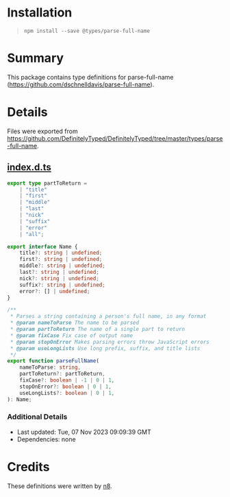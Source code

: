# Installation
> `npm install --save @types/parse-full-name`

# Summary
This package contains type definitions for parse-full-name (https://github.com/dschnelldavis/parse-full-name).

# Details
Files were exported from https://github.com/DefinitelyTyped/DefinitelyTyped/tree/master/types/parse-full-name.
## [index.d.ts](https://github.com/DefinitelyTyped/DefinitelyTyped/tree/master/types/parse-full-name/index.d.ts)
````ts
export type partToReturn =
    | "title"
    | "first"
    | "middle"
    | "last"
    | "nick"
    | "suffix"
    | "error"
    | "all";

export interface Name {
    title?: string | undefined;
    first?: string | undefined;
    middle?: string | undefined;
    last?: string | undefined;
    nick?: string | undefined;
    suffix?: string | undefined;
    error?: [] | undefined;
}

/**
 * Parses a string containing a person's full name, in any format
 * @param nameToParse The name to be parsed
 * @param partToReturn The name of a single part to return
 * @param fixCase Fix case of output name
 * @param stopOnError Makes parsing errors throw JavaScript errors
 * @param useLongLists Use long prefix, suffix, and title lists
 */
export function parseFullName(
    nameToParse: string,
    partToReturn?: partToReturn,
    fixCase?: boolean | -1 | 0 | 1,
    stopOnError?: boolean | 0 | 1,
    useLongLists?: boolean | 0 | 1,
): Name;

````

### Additional Details
 * Last updated: Tue, 07 Nov 2023 09:09:39 GMT
 * Dependencies: none

# Credits
These definitions were written by [n8](https://github.com/n8Guy).
